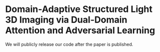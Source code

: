 # Domain-Adaptive Structured Light 3D Imaging via Dual-Domain Attention and Adversarial Learning
We will publicly release our code after the paper is published.
